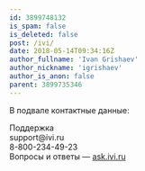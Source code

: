 ```yaml
---
id: 3899748132
is_spam: false
is_deleted: false
post: /ivi/
date: 2018-05-14T09:34:16Z
author_fullname: 'Ivan Grishaev'
author_nickname: 'igrishaev'
author_is_anon: false
parent: 3899735346
---
```


<p>В подвале контактные данные:</p><p>Поддержка<br>support@ivi.ru<br>8-800-234-49-23<br>Вопросы и ответы — <a href="http://ask.ivi.ru" rel="nofollow noopener" title="ask.ivi.ru">ask.ivi.ru</a></p>
